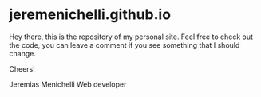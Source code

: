 jeremenichelli.github.io
========================

Hey there, this is the repository of my personal site. Feel free to check out the code, you can leave a comment if you see something that I should change.

Cheers!

Jeremias Menichelli
Web developer
